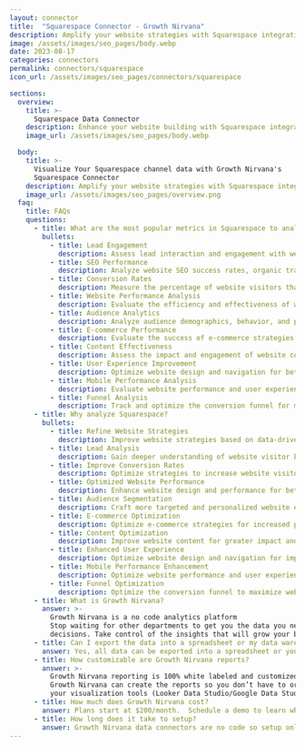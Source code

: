 ```yaml
---
layout: connector
title:  "Squarespace Connector - Growth Nirvana"
description: Amplify your website strategies with Squarespace integration, gaining actionable insights from website data analysis.
image: /assets/images/seo_pages/body.webp
date: 2023-08-17
categories: connectors
permalink: connectors/squarespace
icon_url: /assets/images/seo_pages/connectors/squarespace

sections:
  overview:
    title: >-
      Squarespace Data Connector
    description: Enhance your website building with Squarespace integration. Seamlessly merge marketing data, unlocking insights that shape website strategies, lead analysis, and operational excellence.
    image_url: /assets/images/seo_pages/body.webp

  body:
    title: >-
      Visualize Your Squarespace channel data with Growth Nirvana's
      Squarespace Connector
    description: Amplify your website strategies with Squarespace integration, gaining actionable insights from website data analysis.
    image_url: /assets/images/seo_pages/overview.png
  faq:
    title: FAQs
    questions:
      - title: What are the most popular metrics in Squarespace to analyze?
        bullets:
          - title: Lead Engagement
            description: Assess lead interaction and engagement with website materials.
          - title: SEO Performance
            description: Analyze website SEO success rates, organic traffic, and keyword rankings.
          - title: Conversion Rates
            description: Measure the percentage of website visitors that convert into customers.
          - title: Website Performance Analysis
            description: Evaluate the efficiency and effectiveness of website design and performance.
          - title: Audience Analytics
            description: Analyze audience demographics, behavior, and preferences.
          - title: E-commerce Performance
            description: Evaluate the success of e-commerce strategies and product sales.
          - title: Content Effectiveness
            description: Assess the impact and engagement of website content.
          - title: User Experience Improvement
            description: Optimize website design and navigation for better user experiences.
          - title: Mobile Performance Analysis
            description: Evaluate website performance and user experience on mobile devices.
          - title: Funnel Analysis
            description: Track and optimize the conversion funnel for maximum website conversions.
      - title: Why analyze Squarespace?
        bullets:
          - title: Refine Website Strategies
            description: Improve website strategies based on data-driven insights.
          - title: Lead Analysis
            description: Gain deeper understanding of website visitor behavior and preferences.
          - title: Improve Conversion Rates
            description: Optimize strategies to increase website visitor-to-customer conversion rates.
          - title: Optimized Website Performance
            description: Enhance website design and performance for better results.
          - title: Audience Segmentation
            description: Craft more targeted and personalized website experiences for different audience segments.
          - title: E-commerce Optimization
            description: Optimize e-commerce strategies for increased product sales and revenue.
          - title: Content Optimization
            description: Improve website content for greater impact and engagement.
          - title: Enhanced User Experience
            description: Optimize website design and navigation for improved user experiences.
          - title: Mobile Performance Enhancement
            description: Optimize website performance and user experience on mobile devices.
          - title: Funnel Optimization
            description: Optimize the conversion funnel to maximize website conversions.
      - title: What is Growth Nirvana?
        answer: >-
          Growth Nirvana is a no code analytics platform 
          Stop waiting for other departments to get you the data you need to make critical business 
          decisions. Take control of the insights that will grow your business.
      - title: Can I export the data into a spreadsheet or my data warehouse?
        answer: Yes, all data can be exported into a spreadsheet or your data warehouse (Google BigQuery, AWS, Snowflake, Azure, etc)
      - title: How customizable are Growth Nirvana reports?
        answer: >-
          Growth Nirvana reporting is 100% white labeled and customized to your specifications.
          Growth Nirvana can create the reports so you don’t have to or you can connect
          your visualization tools (Looker Data Studio/Google Data Studio, Tableau, PowerBI, etc) to Growth Nirvana.
      - title: How much does Growth Nirvana cost?
        answer: Plans start at $200/month.  Schedule a demo to learn what plan is best for you.
      - title: How long does it take to setup?
        answer: Growth Nirvana data connectors are no code so setup only requires a few clicks.
---
```


